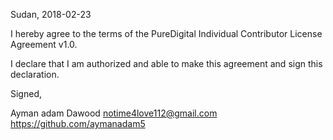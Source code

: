 Sudan, 2018-02-23

I hereby agree to the terms of the PureDigital Individual Contributor License
Agreement v1.0.

I declare that I am authorized and able to make this agreement and sign this
declaration.

Signed,

Ayman adam Dawood notime4love112@gmail.com https://github.com/aymanadam5
